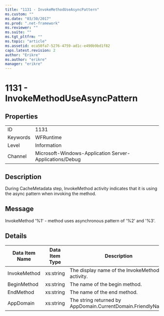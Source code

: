 ```yaml
---
title: "1131 - InvokeMethodUseAsyncPattern"
ms.custom: ""
ms.date: "03/30/2017"
ms.prod: ".net-framework"
ms.reviewer: ""
ms.suite: ""
ms.tgt_pltfrm: ""
ms.topic: "article"
ms.assetid: eca50fa7-5276-4759-ad1c-e490b9bd1f82
caps.latest.revision: 2
author: "Erikre"
ms.author: "erikre"
manager: "erikre"
---
```

# 1131 - InvokeMethodUseAsyncPattern
## Properties  
  
|||  
|-|-|  
|ID|1131|  
|Keywords|WFRuntime|  
|Level|Information|  
|Channel|Microsoft-Windows-Application Server-Applications/Debug|  
  
## Description  
 During CacheMetadata step, InvokeMethod activity indicates that it is using the async pattern when invoking the method.  
  
## Message  
 InvokeMethod '%1' - method uses asynchronous pattern of '%2' and '%3'.  
  
## Details  
  
|Data Item Name|Data Item Type|Description|  
|--------------------|--------------------|-----------------|  
|InvokeMethod|xs:string|The display name of the InvokeMethod activity.|  
|BeginMethod|xs:string|The name of the begin method.|  
|EndMethod|xs:string|The name of the end method.|  
|AppDomain|xs:string|The string returned by AppDomain.CurrentDomain.FriendlyName.|
